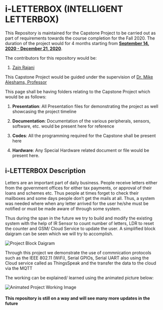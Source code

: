 # i-LETTERBOX (INTELLIGENT LETTERBOX)

This Repository is maintained for the Capstone Project to be carried out as part of requirements towards the course completion for the Fall 2020. The duration of the project would for 4 months starting from <b><u>September 14, 2020 - December 21, 2020</b></u>. 

The contributors for this repository would be:

1. [Zain Rajani](https://github.com/zrajani)

This Capstone Project would be guided under the supervision of [Dr. Mike Aleshams, Professor](https://github.com/mikeshams)

This page shall be having folders relating to the Capstone Project which would be as follows:

1. <b>Presentation</b>: All Presentation files for demonstrating the project as well showcasing the project timeline

2. <b>Documentation</b>: Documentation of the various peripherals, sensors, software, etc. would be present here for reference

3. <b>Codes</b>: All the programming required for the Capstone shall be present here

4. <b>Hardware</b>: Any Special Hardware related document or file would be present here.

  
## i-LETTERBOX Description
  
Letters are an important part of daily business. People receive letters either from the government offices for either tax payments, or approval of their loans and schemes etc. Thus people at times forget to check their mailboxes and some days people don’t get the mails at all. Thus, a system was needed where when any letter arrived for the user he/she must be notified or must be made aware of through some system.

Thus during the span in the future we try to build and modify the existing system with the help of IR Sensor to count number of letters, LDR to reset the counter and GSM/ Cloud Service to update the user. A simplified block daigram can be seen which we will try to accomplish. 

<img src="https://github.com/zrajani/iLETTERBOX_CAPSTONE_PROJECT_EMBT_F2020/blob/master/Images/Block%20Diagram_Project.png" alt="Project Block Daigram">

Through this project we demonstrate the use of commnication protocols such as the IEEE 802.11 (WiFi), Serial GPIOs, Serial UART also using the Cloud service called as ThingsSpeak and the transfer the data to the cloud via the MQTT

The working can be explained/ learned using the animated picture below: 

<img src="https://github.com/zrajani/iLETTERBOX_CAPSTONE_PROJECT_EMBT_F2020/blob/Personal/Group%208%20Creative%20Engineering%20Drawing.jpg" alt="Animated Project Working Image">

<h4>This repository is still on a way and will see many more updates in the future
